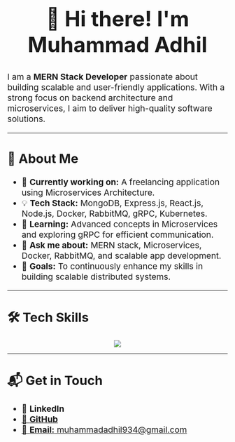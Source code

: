 <div align="center">
  <h1 style="font-size: 3rem;">👋 Hi there! I'm Muhammad Adhil</h1>
</div>

<p style="font-size: 1.2rem;">
  I am a <b>MERN Stack Developer</b> passionate about building scalable and user-friendly applications. With a strong focus on backend architecture and microservices, I aim to deliver high-quality software solutions.
</p>

---

<h2 style="font-size: 1.8rem;">🚀 About Me</h2>
<ul style="font-size: 1.2rem;">
  <li>🔭 <b>Currently working on:</b> A freelancing application using Microservices Architecture.</li>
  <li>💡 <b>Tech Stack:</b> MongoDB, Express.js, React.js, Node.js, Docker, RabbitMQ, gRPC, Kubernetes.</li>
  <li>🌱 <b>Learning:</b> Advanced concepts in Microservices and exploring gRPC for efficient communication.</li>
  <li>💬 <b>Ask me about:</b> MERN stack, Microservices, Docker, RabbitMQ, and scalable app development.</li>
  <li>🎯 <b>Goals:</b> To continuously enhance my skills in building scalable distributed systems.</li>
</ul>

---

<h2 style="font-size: 1.8rem;">🛠️ Tech Skills</h2>
<p align="center">
  <img src="https://skillicons.dev/icons?i=nodejs,mongodb,html,css,js,ts,react,tailwind,git,github,docker,kubernetes" />
</p>


---

<h2 style="font-size: 1.8rem;">📬 Get in Touch</h2>
<ul style="font-size: 1.2rem;">
  <li>💼 <b>LinkedIn</b> <a href='https://www.linkedin.com/in/muhammadadhil/'></li>
  <li>🐙 <b>GitHub</b></li>
  <li>📧 <b>Email:</b> muhammadadhil934@gmail.com</li>
</ul>
